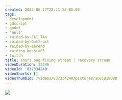 ```yaml
---
created: 2023-06-17T22:21:25-05:00
tags:
- development
- gdscript
- godot
- 'null'
- raided-by-CAI_TAn
- raided-by-Outfrost
- raided-by-earend
- raiding-hoshia05
- twitch
title: short bug-fixing stream | recovery stream
videoDuration: 13246
videoId: '837334240'
videoShorts: []
videoThumbId: /videos/837334240/pictures/1685818088
---
```


![](20230618032125.jpg)
